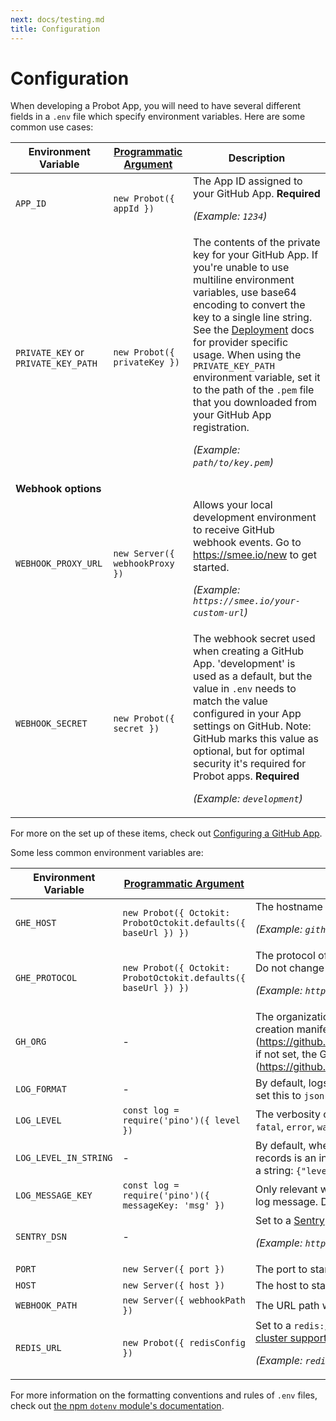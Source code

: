 ```yaml
---
next: docs/testing.md
title: Configuration
---
```


# Configuration

When developing a Probot App, you will need to have several different fields in a `.env` file which specify environment variables. Here are some common use cases:

| Environment Variable                | [Programmatic Argument](./development.md#run-probot-programmatically) | Description                                                                                                                                                                                                                                                                                                                                                                                                                                    |
| ----------------------------------- | --------------------------------------------------------------------- | ---------------------------------------------------------------------------------------------------------------------------------------------------------------------------------------------------------------------------------------------------------------------------------------------------------------------------------------------------------------------------------------------------------------------------------------------- |
| `APP_ID`                            | `new Probot({ appId })`                                               | The App ID assigned to your GitHub App. **Required** <p>_(Example: `1234`)_</p>                                                                                                                                                                                                                                                                                                                                                                |
| `PRIVATE_KEY` or `PRIVATE_KEY_PATH` | `new Probot({ privateKey })`                                          | The contents of the private key for your GitHub App. If you're unable to use multiline environment variables, use base64 encoding to convert the key to a single line string. See the [Deployment](deployment.md) docs for provider specific usage. When using the `PRIVATE_KEY_PATH` environment variable, set it to the path of the `.pem` file that you downloaded from your GitHub App registration. <p>_(Example: `path/to/key.pem`)_</p> |
| **Webhook options**                 |                                                                       |
| `WEBHOOK_PROXY_URL`                 | `new Server({ webhookProxy })`                                        | Allows your local development environment to receive GitHub webhook events. Go to https://smee.io/new to get started. <p>_(Example: `https://smee.io/your-custom-url`)_</p>                                                                                                                                                                                                                                                                    |
| `WEBHOOK_SECRET`                    | `new Probot({ secret })`                                              | The webhook secret used when creating a GitHub App. 'development' is used as a default, but the value in `.env` needs to match the value configured in your App settings on GitHub. Note: GitHub marks this value as optional, but for optimal security it's required for Probot apps. **Required** <p>_(Example: `development`)_</p>                                                                                                          |

For more on the set up of these items, check out [Configuring a GitHub App](./development.md#configuring-a-github-app).

Some less common environment variables are:

| Environment Variable  | [Programmatic Argument](./development.md#run-probot-programmatically) | Description                                                                                                                                                                                                                                                                                                             |
| --------------------- | --------------------------------------------------------------------- | ----------------------------------------------------------------------------------------------------------------------------------------------------------------------------------------------------------------------------------------------------------------------------------------------------------------------- |
| `GHE_HOST`            | `new Probot({ Octokit: ProbotOctokit.defaults({ baseUrl }) })`        | The hostname of your GitHub Enterprise instance. <p>_(Example: `github.mycompany.com`)_</p>                                                                                                                                                                                                                             |
| `GHE_PROTOCOL`        | `new Probot({ Octokit: ProbotOctokit.defaults({ baseUrl }) })`        | The protocol of your GitHub Enterprise instance. Defaults to HTTPS. Do not change unless you are certain. <p>_(Example: `https`)_</p>                                                                                                                                                                                   |
| `GH_ORG`              | -                                                                     | The organization where you want to register the app in the app creation manifest flow. If set, the app is registered for an organization (https://github.com/organizations/ORGANIZATION/settings/apps/new), if not set, the GitHub app would be registered for the user account (https://github.com/settings/apps/new). |
| `LOG_FORMAT`          | -                                                                     | By default, logs are formatted for readability in development. You can set this to `json` in order to disable the formatting                                                                                                                                                                                            |
| `LOG_LEVEL`           | `const log = require('pino')({ level })`                              | The verbosity of logs to show when running your app, which can be `fatal`, `error`, `warn`, `info`, `debug`, `trace` or `silent`. Default: `info`                                                                                                                                                                       |
| `LOG_LEVEL_IN_STRING` | -                                                                     | By default, when using the `json` format, the level printed in the log records is an int (`10`, `20`, ..). This option tells the logger to print level as a string: `{"level": "info"}`. Default `false`                                                                                                                |
| `LOG_MESSAGE_KEY`     | `const log = require('pino')({ messageKey: 'msg' })`                  | Only relevant when `LOG_FORMAT` is set to `json`. Sets the json key for the log message. Default: `msg`                                                                                                                                                                                                                 |
| `SENTRY_DSN`          | -                                                                     | Set to a [Sentry](https://sentry.io/) DSN to report all errors thrown by your app. <p>_(Example: `https://1234abcd@sentry.io/12345`)_</p>                                                                                                                                                                               |
| `PORT`                | `new Server({ port })`                                                | The port to start the local server on. Default: `3000`                                                                                                                                                                                                                                                                  |
| `HOST`                | `new Server({ host })`                                                | The host to start the local server on.                                                                                                                                                                                                                                                                                  |
| `WEBHOOK_PATH`        | `new Server({ webhookPath })`                                         | The URL path which will receive webhooks. Default: `/`                                                                                                                                                                                                                                                                  |
| `REDIS_URL`           | `new Probot({ redisConfig })`                                         | Set to a `redis://` url as connection option for [ioredis](https://github.com/luin/ioredis#connect-to-redis) in order to enable [cluster support for request throttling](https://github.com/octokit/plugin-throttling.js#clustering). <p>_(Example: `redis://:secret@redis-123.redislabs.com:12345/0`)_</p>             |

For more information on the formatting conventions and rules of `.env` files, check out [the npm `dotenv` module's documentation](https://www.npmjs.com/package/dotenv#rules).
